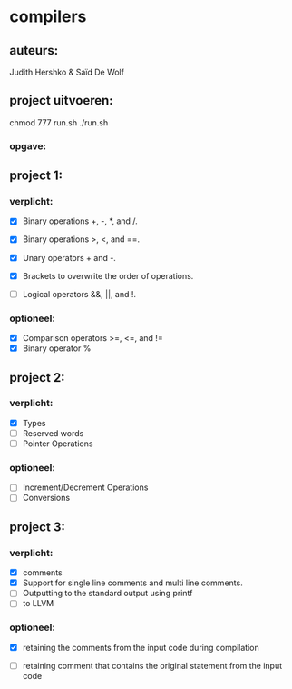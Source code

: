 # compilers
## auteurs:
Judith Hershko & Saïd De Wolf

## project uitvoeren:
chmod 777 run.sh
./run.sh
### opgave:
## project 1:
### verplicht:
- [x] Binary operations +, -, *, and /.
- [x] Binary operations >, <, and ==.
- [x] Unary operators + and -.
- [x] Brackets to overwrite the order of operations.
- [ ] Logical operators &&, ||, and !.


### optioneel:
- [x] Comparison operators >=, <=, and !=
- [x] Binary operator %
## project 2:
### verplicht:
- [x] Types
- [ ] Reserved words
- [ ] Pointer Operations
### optioneel:
- [ ] Increment/Decrement Operations
- [ ] Conversions
## project 3:
### verplicht:
- [x]  comments
- [x]  Support for single line comments and multi line comments.
- [ ]   Outputting to the standard output using printf
- [ ]   to LLVM
### optioneel:
- [x]  retaining the comments from the input code during compilation
- [ ]  retaining comment that contains the original statement from the input code

